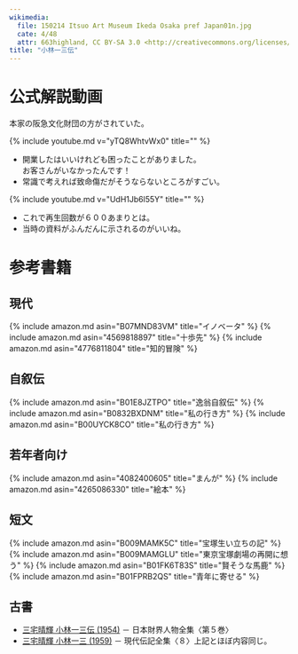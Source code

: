 ```yaml
---
wikimedia:
  file: 150214 Itsuo Art Museum Ikeda Osaka pref Japan01n.jpg
  cate: 4/48
  attr: 663highland, CC BY-SA 3.0 <http://creativecommons.org/licenses/by-sa/3.0/>, via Wikimedia Commons
title: "小林一三伝"
---
```


# 公式解説動画

本家の阪急文化財団の方がされていた。

{% include youtube.md v="yTQ8WhtvWx0" title="" %}

* 開業したはいいけれども困ったことがありました。  
  お客さんがいなかったんです！
* 常識で考えれば致命傷だがそうならないところがすごい。


{% include youtube.md v="UdH1Jb6l55Y" title="" %}

* これで再生回数が６００あまりとは。
* 当時の資料がふんだんに示されるのがいいね。


# 参考書籍

## 現代

{% include amazon.md asin="B07MND83VM" title="イノベータ" %}
{% include amazon.md asin="4569818897" title="十歩先" %}
{% include amazon.md asin="4776811804" title="知的冒険" %}

## 自叙伝

{% include amazon.md asin="B01E8JZTPO" title="逸翁自叙伝" %}
{% include amazon.md asin="B0832BXDNM" title="私の行き方" %}
{% include amazon.md asin="B00UYCK8CO" title="私の行き方" %}


## 若年者向け

{% include amazon.md asin="4082400605" title="まんが" %}
{% include amazon.md asin="4265086330" title="絵本" %}


## 短文

{% include amazon.md asin="B009MAMK5C" title="宝塚生い立ちの記" %}
{% include amazon.md asin="B009MAMGLU" title="東京宝塚劇場の再開に想う" %}
{% include amazon.md asin="B01FK6T83S" title="賢そうな馬鹿" %}
{% include amazon.md asin="B01FPRB2QS" title="青年に寄せる" %}


## 古書

* [三宅晴輝 小林一三伝 (1954)](https://amazon.jp/dp/B000JB71OI)
  － 日本財界人物全集〈第５巻〉
* [三宅晴輝 小林一三 (1959)](https://amazon.jp/dp/B000JASJSQ)
  － 現代伝記全集〈８〉上記とほぼ内容同じ。


